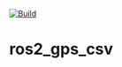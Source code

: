 [![Build](https://github.com/Madhunc5229/ros2_gps_csv/actions/workflows/main.yml/badge.svg?branch=main)](https://github.com/Madhunc5229/ros2_gps_csv/actions/workflows/main.yml)
# ros2_gps_csv

